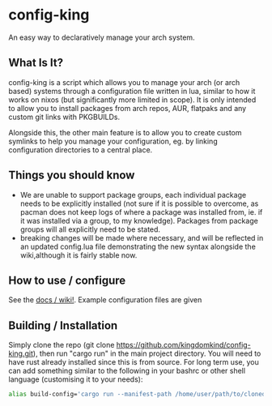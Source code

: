 # config-king
An easy way to declaratively manage your arch system.

## What Is It?
config-king is a script which allows you to manage your arch (or arch based) systems through a configuration file written in lua, similar to how it works on nixos (but significantly more limited in scope). It is only intended to allow you to install packages from arch repos, AUR, flatpaks and any custom git links with PKGBUILDs.

Alongside this, the other main feature is to allow you to create custom symlinks to help you manage your configuration, eg. by linking configuration directories to a central place.

## Things you should know
- We are unable to support package groups, each individual package needs to be explicitly installed (not sure if it is possible to overcome, as pacman does not keep logs of where a package was installed from, ie. if it was installed via a group, to my knowledge). Packages from package groups will all explicitly need to be stated.
- breaking changes will be made where necessary, and will be reflected in an updated config.lua file demonstrating the new syntax alongside the wiki,although it is fairly stable now.

## How to use / configure
See the [docs / wiki!](https://github.com/kingdomkind/config-king/blob/main/docs/index.md). Example configuration files are given

## Building / Installation
Simply clone the repo (git clone https://github.com/kingdomkind/config-king.git), then run "cargo run" in the main project directory. You will need to have rust already installed since this is from source. For long term use, you can add something similar to the following in your bashrc or other shell language (customising it to your needs):

```bash
alias build-config='cargo run --manifest-path /home/user/path/to/cloned/config-king/Cargo.toml -- DIRECTORY=/home/user/your-config-repo/config.lua'
```
